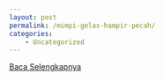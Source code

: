```yaml
---
layout: post
permalink: /mimpi-gelas-hampir-pecah/
categories:
    - Uncategorized
---
```


[Baca Selengkapnya](/02)